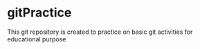 # gitPractice
This git repository is created to practice on basic git activities for educational purpose
